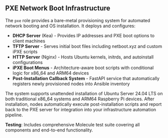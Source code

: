## PXE Network Boot Infrastructure

The `pxe` role provides a bare-metal provisioning system for automated network booting and OS installation. It deploys and configures:

- **DHCP Server** (Kea) - Provides IP addresses and PXE boot options to client machines
- **TFTP Server** - Serves initial boot files including netboot.xyz and custom iPXE scripts
- **HTTP Server** (Nginx) - Hosts Ubuntu kernels, initrds, and autoinstall configurations
- **iPXE Boot Menus** - Architecture-aware boot scripts with conditional logic for x86_64 and ARM64 devices
- **Post-Installation Callback System** - FastAPI service that automatically registers newly provisioned nodes into Ansible inventory

The system supports unattended installation of Ubuntu Server 24.04 LTS on both traditional x86_64 systems and ARM64 Raspberry Pi devices. After installation, nodes automatically execute post-installation scripts and report back to the PXE server for integration into your infrastructure automation pipeline.

**Testing**: Includes comprehensive Molecule test suite covering all components and end-to-end functionality.
